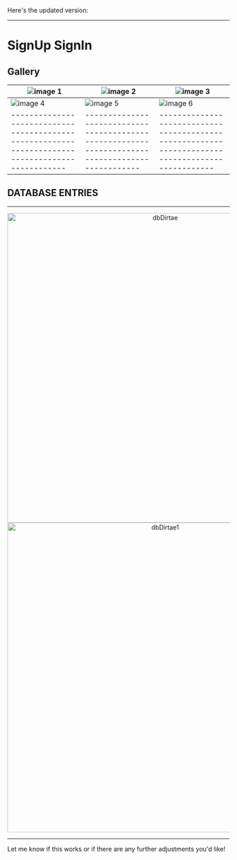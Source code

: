 Here's the updated version:

---

# **SignUp SignIn**

## **Gallery**

| ![image 1](https://github.com/user-attachments/assets/eeceb1fb-ec29-44b3-8547-21d22e62cbcf) | ![image 2](https://github.com/user-attachments/assets/dea7beb5-c08e-402b-b26d-d3519648bf27) | ![image 3](https://github.com/user-attachments/assets/a7991973-e3b9-4c60-99dc-51f4ba5b1812) |
|------------------------------------------------------------------------------------------------|------------------------------------------------------------------------------------------------|------------------------------------------------------------------------------------------------|
| ![image 4](https://github.com/user-attachments/assets/ade8afa4-1d79-4466-a854-a2fb9fa8ca8c) | ![image 5](https://github.com/user-attachments/assets/a15744a7-04b1-4238-a2e2-44f831753ffd) | ![image 6](https://github.com/user-attachments/assets/3158926a-ee84-4a5e-8dcd-ef9aae9e7d16) |
|------------------------------------------------------------------------------------------------|------------------------------------------------------------------------------------------------|------------------------------------------------------------------------------------------------|

## **DATABASE ENTRIES**

---

<div align="center">
  <img src="https://github.com/user-attachments/assets/1d81fa72-440f-4c86-bdd8-b33bfbc28609" alt="dbDirtae" width="700">
  <br>
  <img src="https://github.com/user-attachments/assets/023de1b7-b270-4d39-9d50-f985dc2afb73" alt="dbDirtae1" width="700">
</div>

---

Let me know if this works or if there are any further adjustments you'd like!
